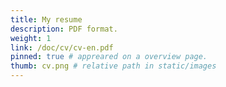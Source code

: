 ```yaml
---
title: My resume
description: PDF format.
weight: 1
link: /doc/cv/cv-en.pdf
pinned: true # appreared on a overview page.
thumb: cv.png # relative path in static/images
---
```


<!-- vim: set sts=2 ts=2 sw=2 tw=80 et :-->

